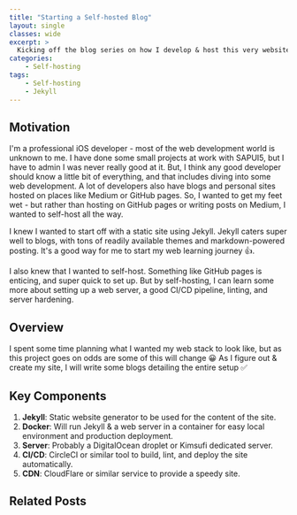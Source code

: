 ```yaml
---
title: "Starting a Self-hosted Blog"
layout: single
classes: wide
excerpt: >
  Kicking off the blog series on how I develop & host this very website 😎
categories: 
    - Self-hosting
tags:
    - Self-hosting
    - Jekyll
---
```


## Motivation

I'm a professional iOS developer - most of the web development world is unknown to me. I have done some small projects at work with SAPUI5, but I have to admin I was never really good at it. But, I think any good developer should know a little bit of everything, and that includes diving into some web development. A lot of developers also have blogs and personal sites hosted on places like Medium or GitHub pages. So, I wanted to get my feet wet - but rather than hosting on GitHub pages or writing posts on Medium, I wanted to self-host all the way.

I knew I wanted to start off with a static site using Jekyll. Jekyll caters super well to blogs, with tons of readily available themes and markdown-powered posting. It's a good way for me to start my web learning journey 👍.

I also knew that I wanted to self-host. Something like GitHub pages is enticing, and super quick to set up. But by self-hosting, I can learn some more about setting up a web server, a good CI/CD pipeline, linting, and server hardening.

## Overview

I spent some time planning what I wanted my web stack to look like, but as this project goes on odds are some of this will change 😀
As I figure out & create my site, I will write some blogs detailing the entire setup ✅

## Key Components

1. __Jekyll__: Static website generator to be used for the content of the site.
2. __Docker__: Will run Jekyll & a web server in a container for easy local environment and production deployment.
3. __Server__: Probably a DigitalOcean droplet or Kimsufi dedicated server.
4. __CI/CD__: CircleCI or similar tool to build, lint, and deploy the site automatically.
5. __CDN__: CloudFlare or similar service to provide a speedy site.

## Related Posts

